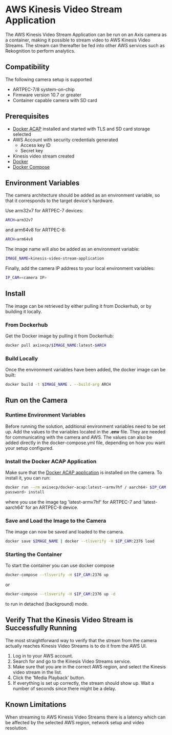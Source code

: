# AWS Kinesis Video Stream Application

The AWS Kinesis Video Stream Application can be run on an Axis camera as a
container, making it possible to stream video to AWS Kinesis Video Streams. The
stream can thereafter be fed into other AWS services such as Rekognition to
perform analytics.

## Compatibility

The following camera setup is supported

- ARTPEC-7/8 system-on-chip
- Firmware version 10.7 or greater
- Container capable camera with SD card

## Prerequisites

- [Docker ACAP](https://github.com/AxisCommunications/docker-acap) installed
and started with TLS and SD card storage selected
- AWS Account with security credentials generated
  - Access key ID
  - Secret key
- Kinesis video stream created
- [Docker](https://docs.docker.com/get-docker/)
- [Docker Compose](https://docs.docker.com/compose/install/)

## Environment Variables

The camera architecture should be added as an environment variable, so that it
corresponds to the target device's hardware.

Use arm32v7 for ARTPEC-7 devices:

```sh
ARCH=arm32v7
```

and arm64v8 for ARTPEC-8:

```sh
ARCH=arm64v8
```

The image name will also be added as an environment variable:

```sh
IMAGE_NAME=kinesis-video-stream-application
```

Finally, add the camera IP address to your local environment variables:

```sh
IP_CAM=<camera IP>
```

## Install

The image can be retrieved by either pulling it from Dockerhub, or by building
it locally.

### From Dockerhub

Get the Docker image by pulling it from Dockerhub:

```sh
docker pull axisecp/$IMAGE_NAME:latest-$ARCH
```

### Build Locally

Once the environment variables have been added, the docker image can be built:

```sh
docker build -t $IMAGE_NAME . --build-arg ARCH
```

## Run on the Camera

### Runtime Environment Variables

Before running the solution, additional environment variables need to be set up.
Add the values to the variables located in the __.env__ file. They are needed
for communicating with the camera and AWS. The values can also be added directly
in the docker-compose.yml file, depending on how you want your setup configured.

### Install the Docker ACAP Application

Make sure that the
[Docker ACAP application](https://github.com/AxisCommunications/docker-acap)
is installed on the camera. To install it, you can run:

```sh
docker run --rm axisecp/docker-acap:latest-<armv7hf / aarch64> $IP_CAM <camera
password> install
```

where you use the image tag 'latest-armv7hf' for ARTPEC-7 and 'latest-aarch64'
for an ARTPEC-8 device.

### Save and Load the Image to the Camera

The image can now be saved and loaded to the camera.

```sh
docker save $IMAGE_NAME | docker --tlsverify -H $IP_CAM:2376 load
```

### Starting the Container

To start the container you can use docker compose

```sh
docker-compose --tlsverify -H $IP_CAM:2376 up
```

or

```sh
docker-compose --tlsverify -H $IP_CAM:2376 up -d
```

to run in detached (background) mode.

## Verify That the Kinesis Video Stream is Successfully Running

The most straightforward way to verify that the stream from the camera actually
reaches Kinesis Video Streams is to do it from the AWS UI.

1. Log in to your AWS account.
2. Search for and go to the Kinesis Video Streams service.
3. Make sure that you are in the correct AWS region, and select the Kinesis
video stream in the list.
4. Click the 'Media Playback' button.
5. If everything is set up correctly, the stream should show up. Wait a number
of seconds since there might be a delay.

## Known Limitations

When streaming to AWS Kinesis Video Streams there is a latency which can be
affected by the selected AWS region, network setup and video resolution.
